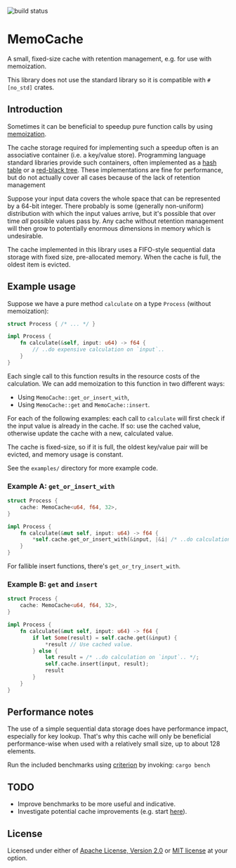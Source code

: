 ![build status](https://github.com/krisvanrens/memo-cache-rs/actions/workflows/build-and-test.yml/badge.svg)

# MemoCache

A small, fixed-size cache with retention management, e.g. for use with memoization.

This library does not use the standard library so it is compatible with `#[no_std]` crates.

## Introduction

Sometimes it can be beneficial to speedup pure function calls by using [memoization](https://en.wikipedia.org/wiki/Memoization).

The cache storage required for implementing such a speedup often is an associative container (i.e. a key/value store).
Programming language standard libraries provide such containers, often implemented as a [hash table](https://en.wikipedia.org/wiki/Hash_table) or a [red-black tree](https://en.wikipedia.org/wiki/Red%E2%80%93black_tree).
These implementations are fine for performance, but do not actually cover all cases because of the lack of retention management

Suppose your input data covers the whole space that can be represented by a 64-bit integer.
There probably is some (generally non-uniform) distribution with which the input values arrive, but it's possible that over time *all* possible values pass by.
Any cache without retention management will then grow to potentially enormous dimensions in memory which is undesirable.

The cache implemented in this library uses a FIFO-style sequential data storage with fixed size, pre-allocated memory.
When the cache is full, the oldest item is evicted.

## Example usage

Suppose we have a pure method `calculate` on a type `Process` (without memoization):

```rs
struct Process { /* ... */ }

impl Process {
    fn calculate(&self, input: u64) -> f64 {
        // ..do expensive calculation on `input`..
    }
}
```

Each single call to this function results in the resource costs of the calculation.
We can add memoization to this function in two different ways:

- Using `MemoCache::get_or_insert_with`,
- Using `MemoCache::get` and `MemoCache::insert`.

For each of the following examples: each call to `calculate` will first check if the input value is already in the cache.
If so: use the cached value, otherwise update the cache with a new, calculated value.

The cache is fixed-size, so if it is full, the oldest key/value pair will be evicted, and memory usage is constant.

See the `examples/` directory for more example code.

### Example A: `get_or_insert_with`

```rs
struct Process {
    cache: MemoCache<u64, f64, 32>,
}

impl Process {
    fn calculate(&mut self, input: u64) -> f64 {
        *self.cache.get_or_insert_with(&input, |&i| /* ..do calculation on `input`.. */)
    }
}
```

For fallible insert functions, there's `get_or_try_insert_with`.

### Example B: `get` and `insert`

```rs
struct Process {
    cache: MemoCache<u64, f64, 32>,
}

impl Process {
    fn calculate(&mut self, input: u64) -> f64 {
        if let Some(result) = self.cache.get(&input) {
            *result // Use cached value.
        } else {
            let result = /* ..do calculation on `input`.. */;
            self.cache.insert(input, result);
            result
        }
    }
}
```

## Performance notes

The use of a simple sequential data storage does have performance impact, especially for key lookup.
That's why this cache will only be beneficial performance-wise when used with a relatively small size, up to about 128 elements.

Run the included benchmarks using [criterion](https://crates.io/crates/criterion) by invoking: `cargo bench`

## TODO

- Improve benchmarks to be more useful and indicative.
- Investigate potential cache improvements (e.g. start [here](https://en.wikipedia.org/wiki/Cache_replacement_policies)).

## License

Licensed under either of [Apache License, Version 2.0](LICENSE-APACHE) or [MIT license](LICENSE-MIT) at your option.
